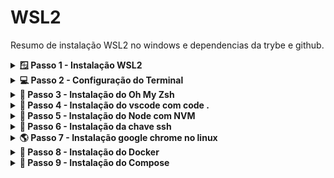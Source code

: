 # WSL2

Resumo de instalação WSL2 no windows e dependencias da trybe e github.

<details>
<summary><strong>🪟 Passo 1 - Instalação WSL2</strong></summary><br>

<strong>1º Abra o Windows PowerShell como ADM e execute o comando:</strong>

```wsl
wsl --install
```

- caso não funcione veja este passo a passo https://learn.microsoft.com/pt-br/windows/wsl/install-manual

<br />
<strong>2º Enquanto instala o WSL abra o Microsoft Store e procure pelo aplicativo:</strong>

```terminal
Windows terminal
```

  <details>
    <summary>Imagem do aplicativo - Windows terminal</summary><br>
    <img src="./images/windows-terminal.png" />
  </details>

- Em seguida instale o aplicativo Windows terminal

<br />
<strong>3º Quando o WSL for instalado reinicie o computador!</strong>

<br />
<strong>4º Após reiniciar vai aparecer um terminal pedindo para criar um usuario linux, você digita o nome do usuario e a senha para criar, e pronto você já esta com o linux instalado via WSL.</strong>

</details>

<details>
<summary><strong>💻 Passo 2 - Configuração do Terminal</strong></summary><br>

<strong>1º Abra o Windows terminal, digitando na barra de pesquisa do windows - "Terminal".</strong>

<br />
<strong>2º Va nas configurações e deixe igual a imagem abaixo</strong>

- Em inicialização

<img src="./images/windows-terminal-config.png" />

</details>

<details>
<summary><strong>💚 Passo 3 - Instalação do Oh My Zsh </strong></summary><br>

<strong>1º Abra o terminal do Ubuntu e instale o zsh:</strong>

```zsh
sudo apt-get install zsh
```

<br />
<strong>2º Feche o terminal e abra um novo terminal e instale o Oh My Zsh:</strong>

- wget

```wget
install wget
```

```my zsh
sh -c "$(wget -O- https://raw.githubusercontent.com/ohmyzsh/ohmyzsh/master/tools/install.sh)"
```

</details>

<details>
<summary><strong>📇 Passo 4 - Instalação do vscode com code .</strong></summary><br>

<br />
<strong>1º Abra o Microsoft Store e procure por vscode:</strong>

- OBS: "A instalação tem que ser pela Microsoft Store"

<strong>2º Abra um novo terminal do Ubunto e digite o comando abaixo para abrir o vscode da pasta atual:</strong>

```code
code .
```

</details>

<details>
<summary><strong>📗 Passo 5 - Instalação do Node com NVM</strong></summary><br>

<strong>1º Abra o terminal do Ubunto e digite o comando abaixo para instalar o NVM:</strong>

```nvm
wget -qO- https://raw.githubusercontent.com/nvm-sh/nvm/v0.39.2/install.sh | bash
```

<br />
<strong>2º Abra uma nova janela do terminal para utilizar os comandos do NVM e digite o comando abaixo para instalar a versão mais atual do node;</strong>

```node atual
nvm install lts/
```

<br />
<strong>3º Em seguida para instalar a versão do node para os projetos da trybe digite o comando abaixo:</strong>

```node v16
nvm install 16
```

</details>

<details>
<summary><strong>🔑 Passo 6 - Instalação da chave ssh </strong></summary><br>

<strong>1º Abra o terminal do Ubunto e digite o comando abaixo para instalar uma nova chave publica:</strong>

- OBS: onde está escrito "your_email@example.com" é para digitar seu email do github.

```criando key
ssh-keygen -t ed25519 -C "your_email@example.com"
```

- ENTER;
- DIGITE UMA SENHA QUE VOCÊ LEMBRE;
- DIGITE A SENHA NOVAMENTE NOVAMENTE;

<br />
<strong>2º Agora vamos adicionar a chave criada para o github, no terminal digite o comando abaixo para copiar a chave pública SSH para sua área de transferência.</strong>

```chave pub
cat ~/.ssh/id_ed25519.pub
```

<br />
3º No canto superior direito de qualquer página do github, clique na foto do seu perfil e em Configurações.

<img src="./images/userbar-account-settings.png" width="150"/>

<br />
<strong>4º Na seção "Access" da barra lateral, clique nas SSH and GPG keys.</strong>

<br />
<strong>5º Clique em New SSH key.</strong>
<img src="./images/ssh-add-ssh-key-with-auth.png" />

<br />
<strong>6º Adicione um titulo para sua chave.</strong>

<br />
<strong>7º Cole sua chave no campo "Key".</strong>

<img src="./images/ssh-key-paste-with-type.png" />

<br />
<strong>8º Clique em Add SSH key.</strong>

<img src="./images/ssh-add-key.png" />

</details>

<details>
<summary><strong>🌎 Passo 7 - Instalação google chrome no linux</strong></summary><br>

<strong>1º Abra o terminal do Ubunto e digite o comando abaixo para instalar o google chrome:</strong>

```baixar chrome
wget https://dl.google.com/linux/direct/google-chrome-stable_current_amd64.deb
```

<br />
<strong>2º Instale o pacote do Chrome baixado anteriormente.</strong>

```
sudo dpkg -i google-chrome-stable_current_amd64.deb
```

<br />
<strong>3º Corrija os erros de instalação do Chrome.</strong>

```
sudo apt-get install -f
```

<br />
<strong>4º Digite "google-chrome" e pressione a tecla ↵ Enter para abrir o Chrome.</strong>

</details>

<details>
<summary><strong>🛄 Passo 8 - Instalação do Docker</strong></summary><br>

<strong>1º Desinstale versões anteriores</strong>

```
sudo apt update && sudo apt upgrade
```

```
sudo apt-get remove docker containerd runc
```

<br />
<strong>2º Instalando as dependências iniciais</strong>

```
sudo apt-get install \
    apt-transport-https \
    ca-certificates \
    curl \
    gnupg \
    lsb-release
```

<br />
<strong>3º Adicionando a chave pública do repositório Docker em nossa máquina</strong>

```
curl -fsSL https://download.docker.com/linux/ubuntu/gpg | sudo gpg --dearmor -o /usr/share/keyrings/docker-archive-keyring.gpg
```

<br />
<strong>4º Adicionando o repositório remoto na lista do apt</strong>

```
echo \
  "deb [arch=amd64 signed-by=/usr/share/keyrings/docker-archive-keyring.gpg] https://download.docker.com/linux/ubuntu $(lsb_release -cs) stable" \
  | sudo tee /etc/apt/sources.list.d/docker.list > /dev/null
```

<br />
<strong>5º Instalando o Docker no Linux</strong>

```
sudo apt update && sudo apt upgrade
```

```
sudo apt-get install docker-ce docker-ce-cli containerd.io
```

<br />
<strong>6º Adicionando seu usuário ao grupo de usuários Docker</strong>

```
sudo groupadd docker
```

```
sudo usermod -aG docker $USER
```

- ⚠️ Execute o comando exatamente como ele está acima, considerando as letras maiúsculas e minúsculas.

```
newgrp docker
```

- ⚠️ Se após esse comando você tiver algum problema, reinicie sua máquina. Depois de reiniciar siga para os próximos passos

<br />
<strong>8º Inicie o Daemon do Docker</strong>

- Para consultar o status atual do daemon do Docker, execute o seguinte comando:

```
sudo service docker status
```

- Caso apareca Docker is not running

```
sudo service docker start
```

<br />
<strong>9º Valide a instalação</strong>

```
docker run hello-world
```

<img src="./images/docker-hello-world.gif">

<br />

- Para melhorar a visualização dos Layers use o comando abaixo

```
sudo apt install jq
```

</details>

<details>
<summary><strong>🍅 Passo 9 - Instalação do Compose</strong></summary><br>

<strong>1º Basta usar o seguinte comando para realizar a instalação:</strong>

```
sudo curl -L "https://github.com/docker/compose/releases/download/v2.5.0/docker-compose-$(uname -s)-$(uname -m)" -o /usr/local/bin/docker-compose
```

<br />

- Por padrão, binários baixados da Internet não possuem permissão de execução. Logo, basta usar o programa chmod para aplicar a permissão de execução (+x) ao binário que acabamos de baixar. Execute o seguinte comando no seu terminal:

```
sudo chmod +x /usr/local/bin/docker-compose
```

<br />

- Para validar a instalação basta executar o comando docker-compose --version. Se tudo ocorrer bem, você verá a seguinte saída em seu terminal:

```
docker-compose --version
```

</details>

<!--
MySql Workbench - trabalhar com banco de dados

Mocha e Chai para testes em API
npm install -D mocha@10.0 chai@4.3
-->
